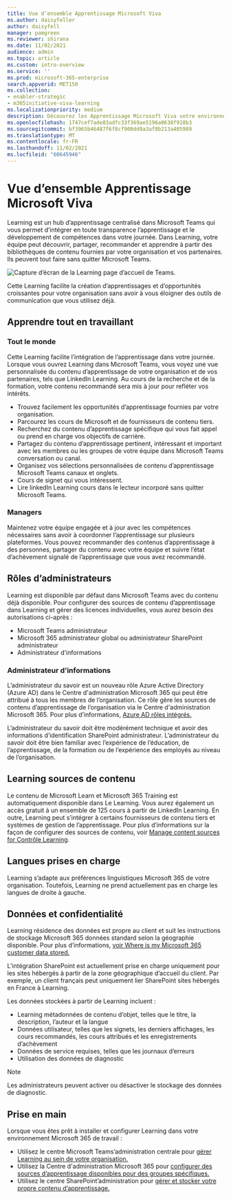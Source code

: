 ```yaml
---
title: Vue d’ensemble Apprentissage Microsoft Viva
ms.author: daisyfeller
author: daisyfell
manager: pamgreen
ms.reviewer: shirana
ms.date: 11/02/2021
audience: admin
ms.topic: article
ms.custom: intro-overview
ms.service: ''
ms.prod: microsoft-365-enterprise
search.appverid: MET150
ms.collection:
- enabler-strategic
- m365initiative-viva-learning
ms.localizationpriority: medium
description: Découvrez les Apprentissage Microsoft Viva votre environnement Microsoft 365 de travail.
ms.openlocfilehash: 1747cef7ade83adfc33f369ae5196a0638f918b3
ms.sourcegitcommit: bf3965b46487f6f8cf900dd9a3af8b213a405989
ms.translationtype: MT
ms.contentlocale: fr-FR
ms.lasthandoff: 11/02/2021
ms.locfileid: "60645946"
---
```

# <a name="overview-of-microsoft-viva-learning"></a>Vue d’ensemble Apprentissage Microsoft Viva

Learning est un hub d’apprentissage centralisé dans Microsoft Teams qui vous permet d’intégrer en toute transparence l’apprentissage et le développement de compétences dans votre journée. Dans Learning, votre équipe peut découvrir, partager, recommander et apprendre à partir des bibliothèques de contenu fournies par votre organisation et vos partenaires. Ils peuvent tout faire sans quitter Microsoft Teams.

   ![Capture d’écran de la Learning page d’accueil de Teams.](../media/learning/overview-1.png)

Cette Learning facilite la création d’apprentissages et d’opportunités croissantes pour votre organisation sans avoir à vous éloigner des outils de communication que vous utilisez déjà.

## <a name="learn-while-working"></a>Apprendre tout en travaillant

### <a name="everyone"></a>Tout le monde

Cette Learning facilite l’intégration de l’apprentissage dans votre journée. Lorsque vous ouvrez Learning dans Microsoft Teams, vous voyez une vue personnalisée du contenu d’apprentissage de votre organisation et de vos partenaires, tels que LinkedIn Learning. Au cours de la recherche et de la formation, votre contenu recommandé sera mis à jour pour refléter vos intérêts.

- Trouvez facilement les opportunités d’apprentissage fournies par votre organisation.
- Parcourez les cours de Microsoft et de fournisseurs de contenu tiers.
- Recherchez du contenu d’apprentissage spécifique qui vous fait appel ou prend en charge vos objectifs de carrière.
- Partagez du contenu d’apprentissage pertinent, intéressant et important avec les membres ou les groupes de votre équipe dans Microsoft Teams conversation ou canal.
- Organisez vos sélections personnalisées de contenu d’apprentissage Microsoft Teams canaux et onglets.
- Cours de signet qui vous intéressent.
- Lire linkedIn Learning cours dans le lecteur incorporé sans quitter Microsoft Teams.

### <a name="managers"></a>Managers

Maintenez votre équipe engagée et à jour avec les compétences nécessaires sans avoir à coordonner l’apprentissage sur plusieurs plateformes. Vous pouvez recommander des contenus d’apprentissage à des personnes, partager du contenu avec votre équipe et suivre l’état d’achèvement signalé de l’apprentissage que vous avez recommandé.

## <a name="admin-roles"></a>Rôles d’administrateurs

Learning est disponible par défaut dans Microsoft Teams avec du contenu déjà disponible. Pour configurer des sources de contenu d’apprentissage dans Learning et gérer des licences individuelles, vous aurez besoin des autorisations ci-après :

- Microsoft Teams administrateur
- Microsoft 365 administrateur global ou administrateur SharePoint administrateur
- Administrateur d’informations

### <a name="knowledge-admin"></a>Administrateur d’informations

L’administrateur du savoir est un nouveau rôle Azure Active Directory (Azure AD) dans le Centre d'administration Microsoft 365 qui peut être attribué à tous les membres de l’organisation. Ce rôle gère les sources de contenu d’apprentissage de l’organisation via le Centre d'administration Microsoft 365. Pour plus d’informations, [Azure AD rôles intégrés.](/azure/active-directory/roles/permissions-reference#knowledge-administrator)

L’administrateur du savoir doit être modérément technique et avoir des informations d’identification SharePoint administrateur. L’administrateur du savoir doit être bien familiar avec l’expérience de l’éducation, de l’apprentissage, de la formation ou de l’expérience des employés au niveau de l’organisation.

## <a name="learning-content-sources"></a>Learning sources de contenu

Le contenu de Microsoft Learn et Microsoft 365 Training est automatiquement disponible dans Le Learning. Vous aurez également un accès gratuit à un ensemble de 125 cours à partir de LinkedIn Learning. En outre, Learning peut s’intégrer à certains fournisseurs de contenu tiers et systèmes de gestion de l’apprentissage. Pour plus d’informations sur la façon de configurer des sources de contenu, voir [Manage content sources for Contrôle Learning](content-sources-365-admin-center.md).

## <a name="supported-languages"></a>Langues prises en charge

Learning s’adapte aux préférences linguistiques Microsoft 365 de votre organisation. Toutefois, Learning ne prend actuellement pas en charge les langues de droite à gauche.

## <a name="data-and-privacy"></a>Données et confidentialité

Learning résidence des données est propre au client et suit les instructions de stockage Microsoft 365 données standard selon la géographie disponible. Pour plus d’informations, [voir Where is my Microsoft 365 customer data stored.](/microsoft-365/enterprise/o365-data-locations)

L’intégration SharePoint est actuellement prise en charge uniquement pour les sites hébergés à partir de la zone géographique d’accueil du client. Par exemple, un client français peut uniquement lier SharePoint sites hébergés en France à Learning.

Les données stockées à partir de Learning incluent :

- Learning métadonnées de contenu d’objet, telles que le titre, la description, l’auteur et la langue
- Données utilisateur, telles que les signets, les derniers affichages, les cours recommandés, les cours attribués et les enregistrements d’achèvement
- Données de service requises, telles que les journaux d’erreurs
- Utilisation des données de diagnostic

>[!NOTE]
>Les administrateurs peuvent activer ou désactiver le stockage des données de diagnostic.

## <a name="get-started"></a>Prise en main

Lorsque vous êtes prêt à installer et configurer Learning dans votre environnement Microsoft 365 de travail :

- Utilisez le centre Microsoft Teams’administration centrale pour [gérer Learning au sein de votre organisation.](set-up-viva-learning.md)
- Utilisez la Centre d'administration Microsoft 365 pour [configurer des sources d’apprentissage disponibles pour des groupes spécifiques.](content-sources-365-admin-center.md)
- Utilisez le centre SharePoint’administration pour [gérer et stocker votre propre contenu d’apprentissage.](configure-sharepoint-content-source.md)
